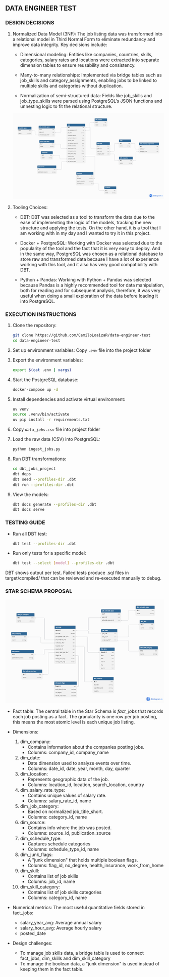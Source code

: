 ## DATA ENGINEER TEST

### DESIGN DECISIONS

1. Normalized Data Model (3NF):
    The job listing data was transformed into a relational model in 
    Third Normal Form to eliminate redundancy and improve data integrity. 
    Key decisions include:

    * Dimensional modeling: Entities like companies, countries, skills, categories, salary rates 
    and locations were extracted into separate dimension tables to ensure reusability 
    and consistency.

    * Many-to-many relationships: Implemented via bridge tables such as job_skills 
    and category_assignments, enabling jobs to be linked to multiple skills 
    and categories without duplication.

    * Normalization of semi-structured data: Fields like job_skills and 
    job_type_skills were parsed using PostgreSQL’s JSON functions and unnesting 
    logic to fit the relational structure.

    ![](ERD.png)

2. Tooling Choices:
    * DBT: DBT was selected as a tool to transform the data due to the ease of implementing the logic of the models, tracking the new structure and applying the tests. On the other hand, it is a tool that I am working with in my day and I wanted to try it in this project.

    * Docker + PostgreSQL: Working with Docker was selected due to the popularity of the tool and the fact that it is very easy to deploy. And in the same way, PostgreSQL was chosen as a relational database to store raw and transformed data because I have a lot of experience working with this tool, and it also has very good compatibility with DBT.

    * Python + Pandas: Working with Python + Pandas was selected because Pandas is a highly recommended tool for data manipulation, both for reading and for subsequent analysis, therefore, it was very useful when doing a small exploration of the data before loading it into PostgreSQL.

### EXECUTION INSTRUCTIONS

1. Clone the repository:
    ```bash
    git clone https://github.com/CamiloLoaizaR/data-engineer-test
    cd data-engineer-test
    ```
2. Set up environment variables:
    Copy *``.env``* file into the project folder

3. Export the environment variables:
    ```bash
    export $(cat .env | xargs)
    ```
4. Start the PostgreSQL database:
    ```bash
    docker-compose up -d
    ```
5. Install dependencies and activate virtual environment:
    ```bash
    uv venv
    source .venv/bin/activate
    uv pip install -r requirements.txt
    ```
6. Copy *``data_jobs.csv``* file into project folder

7. Load the raw data (CSV) into PostgreSQL:
    ```bash
    python ingest_jobs.py
    ```
8. Run DBT transformations:
    ```bash
    cd dbt_jobs_project
    dbt deps
    dbt seed --profiles-dir .dbt
    dbt run --profiles-dir .dbt
    ```
9. View the models:
    ```bash
    dbt docs generate --profiles-dir .dbt
    dbt docs serve
    ```

### TESTING GUIDE

* Run all DBT test:
    ```bash
    dbt test --profiles-dir .dbt
    ```

* Run only tests for a specific model:
    ```bash
    dbt test --select [model] --profiles-dir .dbt
    ```

DBT shows output per test. Failed tests produce .sql files in target/compiled/ that can be reviewed and re-executed manually to debug.

### STAR SCHEMA PROPOSAL

![](StarSchema.png)

* Fact table: The central table in the Star Schema is *fact_jobs* that records each job posting as a fact. The granularity is one row per job posting, this means the most atomic level is each unique job listing.

* Dimensions:

    1. dim_company:
        * Contains information about the companies posting jobs.
        * Columns: company_id, company_name
    2. dim_date:
        * Date dimension used to analyze events over time.
        * Columns: date_id, date, year, month, day, quarter
    3. dim_location:
        * Represents geographic data of the job.
        * Columns: location_id, location, search_location, country
    4. dim_salary_rate_type:
        * Contains unique values of salary rate.
        * Columns: salary_rate_id, name
    5. dim_job_category:
        * Based on normalized job_title_short.
        * Columns: category_id, name
    6. dim_source:
        * Contains info where the job was posted.
        * Columns: source_id, publication_source
    7. dim_schedule_type:
        * Captures schedule categories
        * Columns: schedule_type_id, name
    8. dim_junk_flags:
        * A "junk dimension" that holds multiple boolean flags.
        * Columns: flag_id, no_degree, health_insurance, work_from_home
    9. dim_skill:
        * Contains list of job skills
        * Columns: job_id, name 
    10. dim_skill_category:
        * Contains list of job skills categories
        * Columns: category_id, name

* Numerical metrics: The most useful quantitative fields stored in fact_jobs:
    * salary_year_avg: Average annual salary
    * salary_hour_avg: Average hourly salary
    * posted_date

* Design challenges: 
    * To manage job skills data, a bridge table is used to connect fact_jobs, dim_skills and dim_skill_category
    * To manage the boolean data, a "junk dimension" is used instead of keeping them in the fact table.
